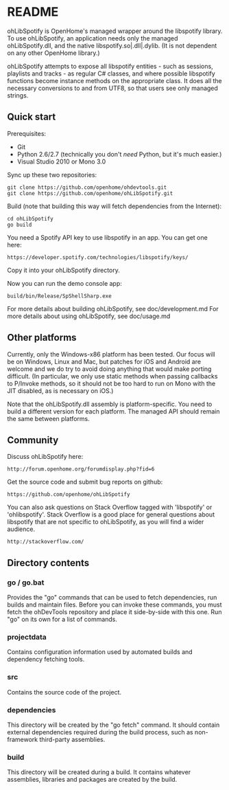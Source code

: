 # README

ohLibSpotify is OpenHome's managed wrapper around the libspotify library.
To use ohLibSpotify, an application needs only the managed ohLibSpotify.dll,
and the native libspotify.so|.dll|.dylib. (It is not dependent on any other
OpenHome library.)

ohLibSpotify attempts to expose all libspotify entities - such as sessions,
playlists and tracks - as regular C# classes, and where possible libspotify
functions become instance methods on the appropriate class. It does all the
necessary conversions to and from UTF8, so that users see only managed
strings.

## Quick start

Prerequisites:

 * Git
 * Python 2.6/2.7 (technically you don't *need* Python, but it's much easier.)
 * Visual Studio 2010 or Mono 3.0

Sync up these two repositories:

    git clone https://github.com/openhome/ohdevtools.git
    git clone https://github.com/openhome/ohLibSpotify.git

Build (note that building this way will fetch dependencies from the Internet):

    cd ohLibSpotify
    go build

You need a Spotify API key to use libspotify in an app. You can get one here:

    https://developer.spotify.com/technologies/libspotify/keys/

Copy it into your ohLibSpotify directory.

Now you can run the demo console app:

    build/bin/Release/SpShellSharp.exe

For more details about building ohLibSpotify, see doc/development.md
For more details about using ohLibSpotify, see doc/usage.md

## Other platforms

Currently, only the Windows-x86 platform has been tested. Our focus will be
on Windows, Linux and Mac, but patches for iOS and Android are welcome and we
do try to avoid doing anything that would make porting difficult. (In
particular, we only use static methods when passing callbacks to P/Invoke
methods, so it should not be too hard to run on Mono with the JIT disabled,
as is necessary on iOS.)

Note that the ohLibSpotify.dll assembly is platform-specific. You need to
build a different version for each platform. The managed API should remain
the same between platforms.

## Community

Discuss ohLibSpotify here:

    http://forum.openhome.org/forumdisplay.php?fid=6

Get the source code and submit bug reports on github:

    https://github.com/openhome/ohLibSpotify

You can also ask questions on Stack Overflow tagged with 'libspotify' or
'ohlibspotify'. Stack Overflow is a good place for general questions about
libspotify that are not specific to ohLibSpotify, as you will find a wider
audience.

    http://stackoverflow.com/

## Directory contents

### go / go.bat

Provides the "go" commands that can be used to fetch dependencies,
run builds and maintain files. Before you can invoke these commands,
you must fetch the ohDevTools repository and place it side-by-side
with this one. Run "go" on its own for a list of commands.

### projectdata

Contains configuration information used by automated builds and dependency
fetching tools.

### src

Contains the source code of the project.

### dependencies

This directory will be created by the "go fetch" command. It should contain
external dependencies required during the build process, such as non-framework
third-party assemblies.

### build

This directory will be created during a build. It contains whatever
assemblies, libraries and packages are created by the build.
